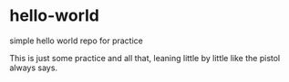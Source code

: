# hello-world
simple hello world repo for practice

This is just some practice and all that, leaning little by little like the pistol always says. 
